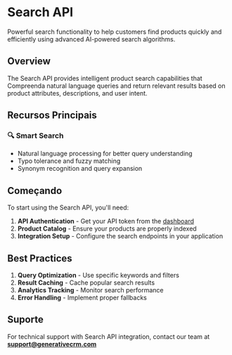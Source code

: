 # Search API

Powerful search functionality to help customers find products quickly and efficiently using advanced AI-powered search algorithms.

## Overview

The Search API provides intelligent product search capabilities that Compreenda natural language queries and return relevant results based on product attributes, descriptions, and user intent.

## Recursos Principais

### 🔍 Smart Search
- Natural language processing for better query understanding
- Typo tolerance and fuzzy matching
- Synonym recognition and query expansion

## Começando

To start using the Search API, you'll need:

1. **API Authentication** - Get your API token from the [dashboard](https://app.generativecrm.com)
2. **Product Catalog** - Ensure your products are properly indexed
3. **Integration Setup** - Configure the search endpoints in your application

## Best Practices

1. **Query Optimization** - Use specific keywords and filters
2. **Result Caching** - Cache popular search results
3. **Analytics Tracking** - Monitor search performance
4. **Error Handling** - Implement proper fallbacks

## Suporte

For technical support with Search API integration, contact our team at **support@generativecrm.com**